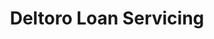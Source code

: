 ---
title: Deltoro Loan Servicing
client: SuperFastBusiness
image: '/assets/images/deltoro-loan-servicing.jpg'
thumbnail: /assets/images/thumbs/deltoro-loan-servicing.jpg
categories:
    - wordpress
---